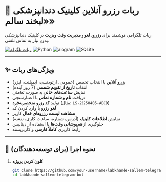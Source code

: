 # 🦷 ربات رزرو آنلاین کلینیک دندانپزشکی «لبخند سالم»

ربات تلگرامی هوشمند برای **رزرو، لغو و مدیریت وقت ویزیت** در کلینیک دندانپزشکی بدون نیاز به تماس تلفنی.

[![ربات تلگرام](https://img.shields.io/badge/Telegram-Bot-blue?logo=telegram)](https://t.me/Dandansorkhbot)
![Python](https://img.shields.io/badge/Python-3.10%2B-blue?logo=python)
![aiogram](https://img.shields.io/badge/aiogram-3.x-green?logo=telegram)
![SQLite](https://img.shields.io/badge/Database-SQLite-lightgrey)

---

## ✨ ویژگی‌های ربات

- **رزرو آنلاین** با انتخاب تخصص (عمومی، ارتودنسی، ایمپلنت، لیزر)
- انتخاب **تاریخ از تقویم شمسی** (7 روز آینده)
- نمایش **ساعت‌های خالی** به صورت تعاملی
- دریافت **نام و شماره تماس** با اعتبارسنجی
- تولید **کد رزرو منحصربه‌فرد** (مثال: `LS-20250405-ABCD`)
- **لغو رزرو** با وارد کردن کد
- **مشاهده لیست رزروهای فعال** کاربر
- نمایش **اطلاعات کلینیک** (آدرس، شماره، ساعات کاری، نقشه)
- جلوگیری از **هم‌پوشانی وقت‌ها** با استفاده از دیتابیس
- رابط کاربری **کاملاً فارسی** و کاربرپسند

---

## 🚀 نحوه اجرا (برای توسعه‌دهندگان)

1. **کلون کردن پروژه**
   ```bash
   git clone https://github.com/your-username/labkhande-sallem-telegram-bot.git
   cd labkhande-sallem-telegram-bot
